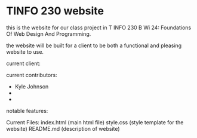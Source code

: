 # TINFO 230 website

this is the website for our class project in T INFO 230 B Wi 24: Foundations Of Web Design And Programming. 

the website will be built for a client to be both a functional and pleasing website to use.

current client:

current contributors:
- Kyle Johnson
- 
-
notable features:

Current Files:
index.html (main html file)
style.css (style template for the website)
README.md (description of website)
